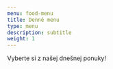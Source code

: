 ```yaml
---
menu: food-menu
title: Denné menu
type: menu
description: subtitle
weight: 1
---
```

Vyberte si z našej dnešnej ponuky!